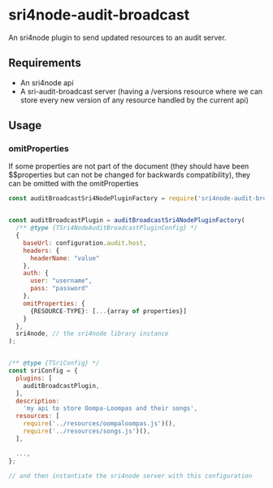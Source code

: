 # sri4node-audit-broadcast

An sri4node plugin to send updated resources to an audit server.

## Requirements

- An sri4node api
- A sri-audit-broadcast server (having a /versions resource where we can store every new version of any resource handled by the current api)

## Usage

### omitProperties

If some properties are not part of the document
(they should have been $$properties but can not be changed for backwards compatibility),
they can be omitted with the omitProperties

```javascript
const auditBroadcastSri4NodePluginFactory = require('sri4node-audit-broadcast');


const auditBroadcastPlugin = auditBroadcastSri4NodePluginFactory(
  /** @type {TSri4NodeAuditBroadcastPluginConfig} */
  {
    baseUrl: configuration.audit.host,
    headers: {
      headerName: "value"
    },
    auth: {
      user: "username",
      pass: "password"
    },
    omitProperties: {
      {RESOURCE-TYPE}: [...{array of properties}]
    }
  },
  sri4node, // the sri4node library instance
);


/** @type {TSriConfig} */
const sriConfig = {
  plugins: [
    auditBroadcastPlugin,
  ],
  description:
    'my api to store Oompa-Loompas and their songs',
  resources: [
    require('../resources/oompaloompas.js')(),
    require('../resources/songs.js')(),
  ],

  ...,
};

// and then instantiate the sri4node server with this configuration
```
